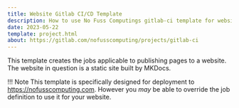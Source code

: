 ```yaml
---
title: Website Gitlab CI/CD Template
description: How to use No Fuss Computings gitlab-ci template for website jobs
date: 2023-05-22
template: project.html
about: https://gitlab.com/nofusscomputing/projects/gitlab-ci
---
```


This template creates the jobs applicable to publishing pages to a website. The website in question is a static site built by MKDocs.

!!! Note
    This template is specifically designed for deployment to https://nofusscomputing.com. However you _may_ be able to override the job definition to use it for your website.